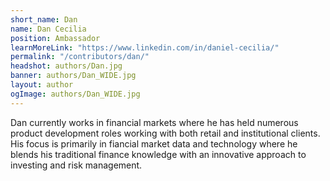 ```yaml
---
short_name: Dan
name: Dan Cecilia
position: Ambassador 
learnMoreLink: "https://www.linkedin.com/in/daniel-cecilia/"
permalink: "/contributors/dan/"
headshot: authors/Dan.jpg
banner: authors/Dan_WIDE.jpg
layout: author
ogImage: authors/Dan_WIDE.jpg
---
```

Dan currently works in financial markets where he has held numerous product development roles working with both retail and institutional clients. His focus is primarily in fiancial market data and technology where he blends his traditional finance knowledge with an innovative approach to investing and risk management.   

